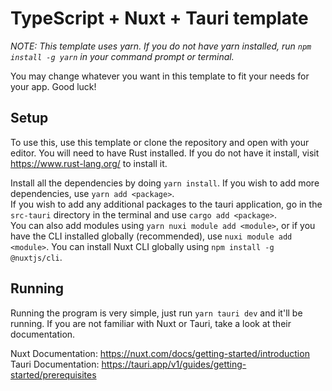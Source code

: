 # TypeScript + Nuxt + Tauri template
*NOTE: This template uses yarn. If you do not have yarn installed, run `npm install -g yarn` in your command prompt or terminal.*

You may change whatever you want in this template to fit your needs for your app. Good luck!

## Setup

To use this, use this template or clone the repository and open with your editor.
You will need to have Rust installed. If you do not have it install, visit https://www.rust-lang.org/ to install it.

Install all the dependencies by doing `yarn install`. If you wish to add more dependencies, use `yarn add <package>`.<br />
If you wish to add any additional packages to the tauri application, go in the `src-tauri` directory in the terminal and use `cargo add <package>`.<br />
You can also add modules using `yarn nuxi module add <module>`, or if you have the CLI installed globally (recommended), use `nuxi module add <module>`. You can install Nuxt CLI globally using `npm install -g @nuxtjs/cli`.

## Running
Running the program is very simple, just run `yarn tauri dev` and it'll be running. If you are not familiar with Nuxt or Tauri, take a look at their documentation.

Nuxt Documentation: https://nuxt.com/docs/getting-started/introduction<br />
Tauri Documentation: https://tauri.app/v1/guides/getting-started/prerequisites

